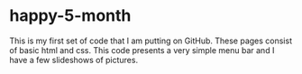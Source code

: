 # happy-5-month

This is my first set of code that I am putting on GitHub. These pages consist of basic html and css.
This code presents a very simple menu bar and I have a few slideshows of pictures.
